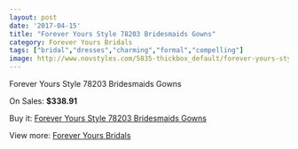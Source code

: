 ```yaml
---
layout: post
date: '2017-04-15'
title: "Forever Yours Style 78203 Bridesmaids Gowns"
category: Forever Yours Bridals
tags: ["bridal","dresses","charming","formal","compelling"]
image: http://www.novstyles.com/5835-thickbox_default/forever-yours-style-78203-bridesmaids-gowns.jpg
---
```

Forever Yours Style 78203 Bridesmaids Gowns

On Sales: **$338.91**
<a href="https://www.novstyles.com/en/forever-yours-bridals/3711-forever-yours-style-78203-bridesmaids-gowns.html"><amp-img layout="responsive" width="600" height="600" src="//www.novstyles.com/5835-thickbox_default/forever-yours-style-78203-bridesmaids-gowns.jpg" alt="Forever Yours Style 78203 Bridesmaids Gowns 0" /></a>

Buy it: [Forever Yours Style 78203 Bridesmaids Gowns](https://www.novstyles.com/en/forever-yours-bridals/3711-forever-yours-style-78203-bridesmaids-gowns.html "Forever Yours Style 78203 Bridesmaids Gowns")

View more: [Forever Yours Bridals](https://www.novstyles.com/en/20-forever-yours-bridals "Forever Yours Bridals")